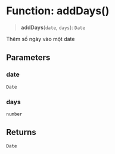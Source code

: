 # Function: addDays()

> **addDays**(`date`, `days`): `Date`

Thêm số ngày vào một date

## Parameters

### date

`Date`

### days

`number`

## Returns

`Date`
